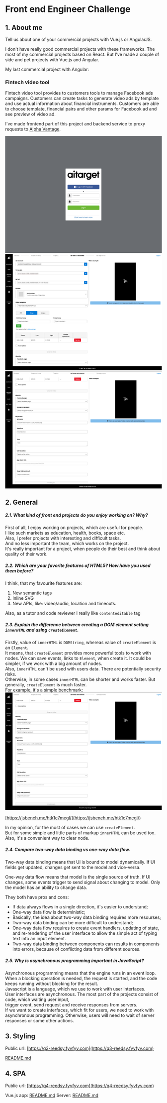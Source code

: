 # Front end Engineer Challenge

## 1. About me

Tell us about one of your commercial projects with Vue.js or AngularJS.

I don't have really good commercial projects with these frameworks. The most of my commercial projects based on React.
But I've made a couple of side and pet projects with Vue.js and Angular.

My last commercial project with Angular:

### Fintech video tool

Fintech video tool provides to customers tools to manage Facebook ads campaigns. 
Customers can create tasks to generate video ads by template and use actual information about financial instruments. 
Customers are able to choose template, financial pairs and other params for Facebook ad and see preview of video ad.

I've made frontend part of this project and backend service to proxy requests to [Alpha Vantage](https://www.alphavantage.co/). 

![fnt3](./images/fintech-tool-3.png)
![fnt1](./images/fintech-tool.png)
![fnt2](./images/fintech-tool-2.png)

## 2. General

##### 2.1. What kind of front end projects do you enjoy working on? Why?

First of all, I enjoy working on projects, which are useful for people.   
I like such markets as education, health, books, space etc.  
Also, I prefer projects with interesting and difficult tasks.  
And no less important the team, which works on the project.  
It's really important for a project, when people do their best and think about quality of their work.

##### 2.2. Which are your favorite features of HTML5? How have you used them before?

I think, that my favourite features are:
1. New semantic tags
2. Inline SVG
3. New APIs, like: video/audio, location and timeouts.

Also, as a tutor and code reviewer I really like `contenteditable` tag

##### 2.3. Explain the difference between creating a DOM element setting `innerHTML` and using `createElement`.

Firstly, value of `innerHTML` is `DOMString`, whereas value of `createElement` is an `Element`.   
It means, that `createElement` provides more powerful tools to work with nodes. 
We can save events, links to `Element`, when create it. It could be simpler, 
if we work with a big amount of nodes.    
Also, `innerHTML` can't be used with users data. There are potentially security risks.  
Otherwise, in some cases `innerHTML` can be shorter and works faster. But generally, `createElement` is much faster.  
For example, it's a simple benchmark:
![benchamerk](./images/fintech-tool-2.png)
  
[https://jsbench.me/htk1c7megl/](https://jsbench.me/htk1c7megl/)  
  
In my opinion, for the most of cases we can use `createElement`.   
But for some simple and little parts of markup `innerHTML` can be used too.  
Also, it's a convenient way to clear node. 

##### 2.4. Compare two-way data binding vs one-way data flow.

Two-way data binding means that UI is bound to model dynamically. If UI fields get updated, changes get sent to the model and vice-versa.

One-way data flow means that model is the single source of truth. If UI changes, some events trigger to send signal about changing to model.
Only the model has an ability to change data.

They both have pros and cons:
- If data always flows in a single direction, it's easier to understand;
- One-way data flow is deterministic;
- Basically, the idea about two-way data binding requires more resourses;
- Two-way data binding can be more difficult to understand;
- One-way data flow requires to create event handlers, updating of state, and re-rendering of the user interface to 
allow the simple act of typing text into an input element.
- Two-way data binding between components can results in components into errors, because of conflicting data from different
sources.

##### 2.5. Why is asynchronous programming important in JavaScript?

Asynchronous programming means that the engine runs in an event loop.  
When a blocking operation is needed, the request is started, and the code keeps running without blocking for the result.  
Javascript is a language, which we use to work with user interfaces.  
User interfaces are asynchronous. The most part of the projects consist of code, which waiting user input,   
trigger event, send request and receive responses from servers.  
If we want to create interfaces, which fit for users, we need to work with asynchronous programming. Otherwise, users will
need to wait of server responses or some other actions.

## 3. Styling

Public url: [https://q3-reedsy.fyvfyv.com](https://q3-reedsy.fyvfyv.com)

[README.md](https://github.com/fyvfyv/challenges/tree/master/q3/README.md)

## 4. SPA

Public url: [https://q4-reedsy.fyvfyv.com](https://q4-reedsy.fyvfyv.com)

Vue.js app: [README.md](https://github.com/fyvfyv/challenges/tree/master/q4/front/README.md)
Server: [README.md](https://github.com/fyvfyv/challenges/tree/master/q4/front/README.md)
